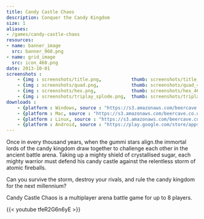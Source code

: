 ```yaml
---
title: Candy Castle Chaos
description: Conquer the Candy Kingdom
size: 1
aliases:
- /games/candy-castle-chaos
resources:
- name: banner_image 
  src: banner_960.png
- name: grid_image 
  src: icon_460.png
date: 2013-10-01 
screenshots :
    - {img : screenshots/title.png,           thumb: screenshots/title_460.jpg,  title : ""}
    - {img : screenshots/quad.png,            thumb: screenshots/quad_460.jpg,  title : ""}
    - {img : screenshots/hex.png,             thumb: screenshots/hex_460.jpg,  title : ""}
    - {img : screenshots/triplay_splode.png,  thumb: screenshots/triplay_splode_460.jpg,  title : ""}
downloads :
    - {platform : Windows, source : "https://s3.amazonaws.com/beercave.co.uk/gameamonth2013/month10/downloads/castles-1.0.jar"} 
    - {platform : Mac, source : "https://s3.amazonaws.com/beercave.co.uk/gameamonth2013/month10/downloads/castles-1.0.jar"} 
    - {platform : Linux, source : "https://s3.amazonaws.com/beercave.co.uk/gameamonth2013/month10/downloads/castles-1.0.jar"} 
    - {platform : Android, source : "https://play.google.com/store/apps/details?id=uk.co.beercave.castles"} 
---
```


Once in every thousand years, when the gummi stars align.the immortal lords of the candy kingdom draw together to challenge each other in the ancient battle arena. Taking up a mighty shield of crystallised sugar, each mighty warrior must defend his candy castle against the relentless storm of atomic fireballs.

Can you survive the storm, destroy your rivals, and rule the candy kingdom for the next millennium?

Candy Castle Chaos is a multiplayer arena battle game for up to 8 players.

{{< youtube tfeR2G6n6yE >}}